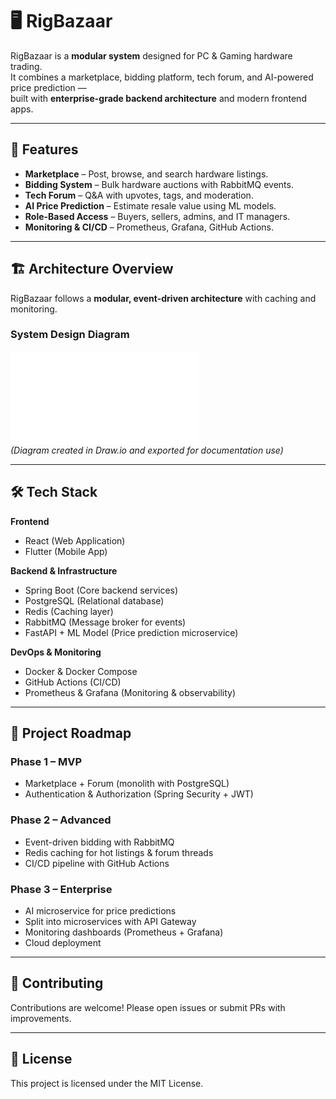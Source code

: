 # 🖥️ RigBazaar

RigBazaar is a **modular system** designed for PC & Gaming hardware trading.  
It combines a marketplace, bidding platform, tech forum, and AI-powered price prediction —  
built with **enterprise-grade backend architecture** and modern frontend apps.

---

## 🚀 Features
- **Marketplace** – Post, browse, and search hardware listings.
- **Bidding System** – Bulk hardware auctions with RabbitMQ events.
- **Tech Forum** – Q&A with upvotes, tags, and moderation.
- **AI Price Prediction** – Estimate resale value using ML models.
- **Role-Based Access** – Buyers, sellers, admins, and IT managers.
- **Monitoring & CI/CD** – Prometheus, Grafana, GitHub Actions.

---

## 🏗️ Architecture Overview

RigBazaar follows a **modular, event-driven architecture** with caching and monitoring.

### System Design Diagram
![RigBazaar System Design](./workflow.html)  
*(Diagram created in Draw.io and exported for documentation use)*

---

## 🛠️ Tech Stack

**Frontend**
- React (Web Application)
- Flutter (Mobile App)

**Backend & Infrastructure**
- Spring Boot (Core backend services)
- PostgreSQL (Relational database)
- Redis (Caching layer)
- RabbitMQ (Message broker for events)
- FastAPI + ML Model (Price prediction microservice)

**DevOps & Monitoring**
- Docker & Docker Compose
- GitHub Actions (CI/CD)
- Prometheus & Grafana (Monitoring & observability)

---

## 📌 Project Roadmap

### Phase 1 – MVP
- Marketplace + Forum (monolith with PostgreSQL)
- Authentication & Authorization (Spring Security + JWT)

### Phase 2 – Advanced
- Event-driven bidding with RabbitMQ
- Redis caching for hot listings & forum threads
- CI/CD pipeline with GitHub Actions

### Phase 3 – Enterprise
- AI microservice for price predictions
- Split into microservices with API Gateway
- Monitoring dashboards (Prometheus + Grafana)
- Cloud deployment

---

## 🤝 Contributing
Contributions are welcome! Please open issues or submit PRs with improvements.

---

## 📄 License
This project is licensed under the MIT License.
